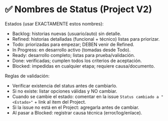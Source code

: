 # ✅ Nombres de Status (Project V2)

Estados (usar EXACTAMENTE estos nombres):
- Backlog: historias nuevas (usuario/auto) sin detalle.
- Refined: historias detalladas (funcional + técnico) listas para priorizar.
- Todo: priorizadas para empezar; DEBEN venir de Refined.
- In Progress: en desarrollo activo (tomadas desde Todo).
- Ready: desarrollo completo; listas para prueba/validación.
- Done: verificadas; cumplen todos los criterios de aceptación.
- Blocked: impedidas en cualquier etapa; requiere causa/documento.

Reglas de validación:
- Verificar existencia del status antes de cambiarlo.
- Si no existe: listar opciones válidas y NO cambiar.
- Cuando se cambie el estado: comentar en la issue
  `Status cambiado a "<Estado>"` + link al item del Project.
- Si la issue no está en el Project: agregarla antes de cambiar.
- Al pasar a Blocked: registrar causa técnica (error/log/enlace).
